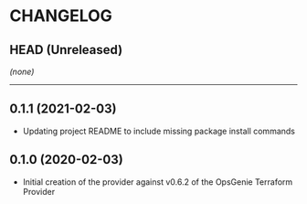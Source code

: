 CHANGELOG
=========

## HEAD (Unreleased)
_(none)_

---

## 0.1.1 (2021-02-03)
* Updating project README to include missing package install commands

## 0.1.0 (2020-02-03)
* Initial creation of the provider against v0.6.2 of the OpsGenie Terraform Provider
